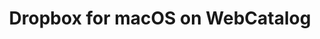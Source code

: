 ---
name: Dropbox
category: Productivity
title: Dropbox for macOS on WebCatalog
key: dropbox
fullUrl: 'https://dropbox.com'
hostname: dropbox.com

---